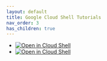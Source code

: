 ```yaml
---
layout: default
title: Google Cloud Shell Tutorials
nav_order: 3
has_children: true
---
```

- [![Open in Cloud Shell](https://img.shields.io/badge/Test%20Environments-Docker%20Auto-blue)](https://ssh.cloud.google.com/cloudshell/open?shellonly=true&cloudshell_git_repo=https://github.com/Decentra-Network/Decentra-Network&cloudshell_tutorial=docs/google_cloud_shell_tutorials/test_environments/docker_auto_tests_tutorial.md)
- [![Open in Cloud Shell](https://img.shields.io/badge/Test%20Environments-Local%20Auto-blue)](https://ssh.cloud.google.com/cloudshell/open?shellonly=true&cloudshell_git_repo=https://github.com/Decentra-Network/Decentra-Network&cloudshell_tutorial=docs/google_cloud_shell_tutorials/test_environments/local_auto_tests_tutorial.md)
